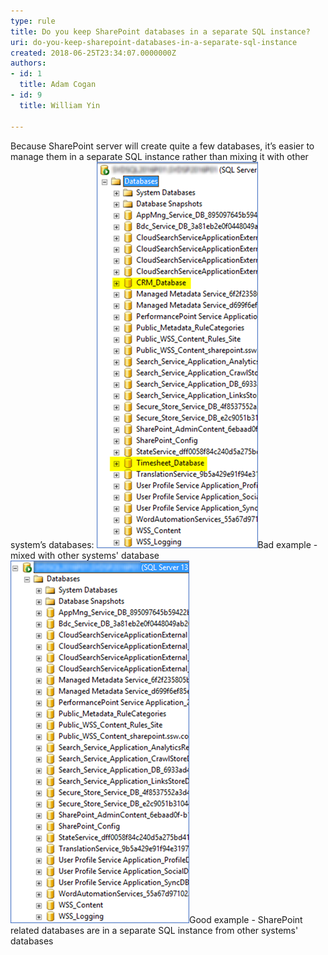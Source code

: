 ```yaml
---
type: rule
title: Do you keep SharePoint databases in a separate SQL instance?
uri: do-you-keep-sharepoint-databases-in-a-separate-sql-instance
created: 2018-06-25T23:34:07.0000000Z
authors:
- id: 1
  title: Adam Cogan
- id: 9
  title: William Yin

---
```


Because SharePoint server will create quite a few databases, it’s easier to manage them in a separate SQL instance rather than mixing it with other system’s databases:
 ![](sharepoint-database-bad.png)Bad example - mixed with other systems' database![sharepoint-database-good.png](sharepoint-database-good.png)Good example - SharePoint related databases are in a separate SQL instance from other systems' databases
